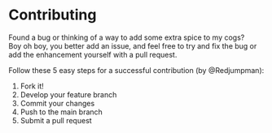 # Contributing

Found a bug or thinking of a way to add some extra spice to my cogs?  
Boy oh boy, you better add an issue, and feel free to try and fix the bug or add the enhancement yourself with a pull request.

Follow these 5 easy steps for a successful contribution (by @Redjumpman):

  1. Fork it!
  2. Develop your feature branch
  3. Commit your changes
  4. Push to the main branch
  5. Submit a pull request
